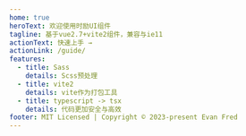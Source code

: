 ```yaml
---
home: true
heroText: 欢迎使用时励UI组件
tagline: 基于vue2.7+vite2组件，兼容与ie11
actionText: 快速上手 →
actionLink: /guide/
features:
  - title: Sass
    details: Scss预处理
  - title: vite2
    details: vite作为打包工具
  - title: typescript -> tsx
    details: 代码更加安全与高效
footer: MIT Licensed | Copyright © 2023-present Evan Fred
---
```

